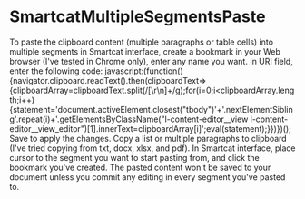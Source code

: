 # SmartcatMultipleSegmentsPaste
To paste the clipboard content (multiple paragraphs or table cells) into multiple segments in Smartcat interface, create a bookmark in your Web browser (I've tested in Chrome only), enter any name you want.
In URI field, enter the following code:
javascript:(function(){navigator.clipboard.readText().then(clipboardText=>{clipboardArray=clipboardText.split(/[\r\n]+/g);for(i=0;i<clipboardArray.length;i++){statement='document.activeElement.closest("tbody")'+'.nextElementSibling'.repeat(i)+'.getElementsByClassName("l-content-editor__view l-content-editor__view_editor")[1].innerText=clipboardArray[i]';eval(statement);}})})();
Save to apply the changes.
Copy a list or multiple paragraphs to clipboard (I've tried copying from txt, docx, xlsx, and pdf).
In Smartcat interface, place cursor to the segment you want to start pasting from, and click the bookmark you've created.
The pasted content won't be saved to your document unless you commit any editing in every segment you've pasted to.
